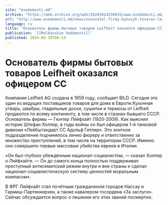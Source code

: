 ```yaml
---
site: "evedomosti.md"
archive: "https://web.archive.org/web/20241014150915/www.evedomosti.md/news/osnovatel-firmy-bytovyh-tovarov-leifheit-okazalsya-oficerom"
url: "http://www.evedomosti.md/news/osnovatel-firmy-bytovyh-tovarov-leifheit-okazalsya-oficerom"
language: ru
title: "Основатель фирмы бытовых товаров Leifheit оказался офицером СС"
publication: '[[Moldavskie Vedomosti]]'
published: 2024-08-30T06:14
---
```


# Основатель фирмы бытовых товаров Leifheit оказался офицером СС

Компания Leifheit AG создана в 1959 году, сообщает ВILD. Сегодня это один из ведущих поставщиков товаров для дома в Европе.Кухонная утварь, швабры, гладильные доски, сушилки и термосы от Leifheit продаются по всему континенту, в том числе в странах бывшего СССР. Основатель фирмы — Гюнтер Ляйфхайт (1920-2009). Как выяснил историк Штефан Холлер, в годы войны он был офицером 1-й танковой дивизии «Лейбштандарт СС Адольф Гитлер». Это элитное подразделение подчинялось лично фюреру и ответственно за множество преступлений, в том числе на территории СССР. Именно оно совершило первые массовые убийства евреев в Италии.

«Он был глубоко убеждённым национал-социалистом, — сказал Холлер о Ляйфхайте. — Он до самого конца полностью поддерживал преступный антисемитский режим внутри и вне страны и сделал национал-социалистическую систему ценностей моральным компасом».

В ФРГ Ляйфхайт стал почётным гражданином городов Нассау и  Гармиш-Партенкирхен, а также кавалером госордена «За заслуги». Сейчас обсуждается вопрос о лишении его этих званий посмертно.